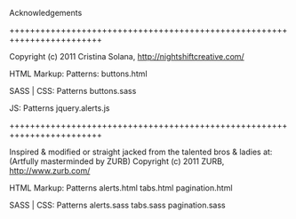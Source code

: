 Acknowledgements

++++++++++++++++++++++++++++++++++++++++++++++++++++++++++++++++++++++++

Copyright (c) 2011 Cristina Solana, http://nightshiftcreative.com/

HTML Markup:
	Patterns:
		buttons.html

SASS | CSS:
	Patterns
		buttons.sass

JS:
	Patterns
		jquery.alerts.js

++++++++++++++++++++++++++++++++++++++++++++++++++++++++++++++++++++++++

Inspired & modified or straight jacked from the talented bros & ladies at: (Artfully masterminded by ZURB)
Copyright (c) 2011 ZURB, http://www.zurb.com/

HTML Markup:
	Patterns
		alerts.html
		tabs.html
		pagination.html

SASS | CSS:
	Patterns
		alerts.sass
		tabs.sass
		pagination.sass